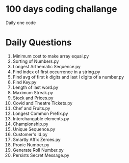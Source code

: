 # 100 days coding challange

Daily one code 

# Daily Questions

1. Minimum cost to make array equal.py
2. Sorting of Numbers.py
3. Longest Arthematic Sequence.py
4. Find index of first occurrence in a string.py
5. Find avg of first k digits and last I digits of a number.py
6. Find Key.py
7. Length of last word.py
8. Maximum Streak.py
9. Stock and Prices.py
10. Covid and Theatre Tickets.py
11. Chef and Fruits.py
12. Longest Common Prefix.py
13. Interchangable elements.py
14. Championship.py
15. Unique Sequence.py
16. Customer's Id.py
17. Smartly Affix Zeroes.py
18. Pronic Number.py
19. Generate Roll Number.py
20. Persists Secret Message.py
